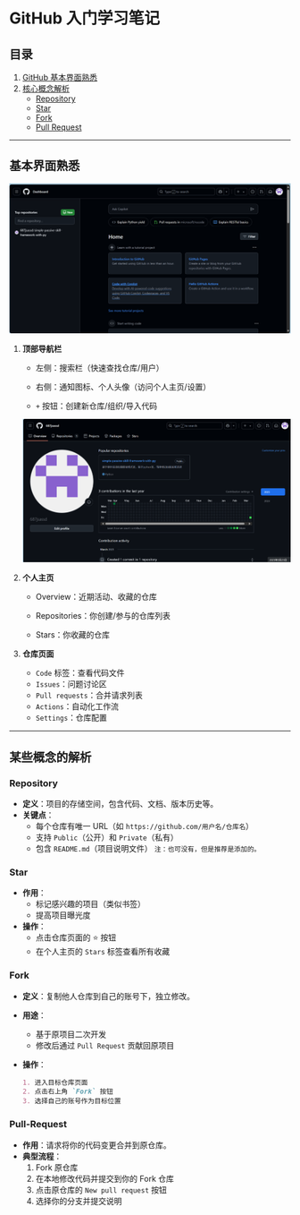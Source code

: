 # GitHub 入门学习笔记

## 目录
1. [GitHub 基本界面熟悉](#github-基本界面熟悉)
2. [核心概念解析](#核心概念解析)
   - [Repository](#repository)
   - [Star](#star)
   - [Fork](#fork)
   - [Pull Request](#pull-request)

---

## 基本界面熟悉

![image-20250323203021679](g1.png)



1. **顶部导航栏**
   
   - 左侧：搜索栏（快速查找仓库/用户）
   
   - 右侧：通知图标、个人头像（访问个人主页/设置）
   
   - `+` 按钮：创建新仓库/组织/导入代码
   
     
   
   
   
   ![image-20250323203314229](g2.png)
   
2. **个人主页**
   
   - Overview：近期活动、收藏的仓库
   
   - Repositories：你创建/参与的仓库列表
   
   - Stars：你收藏的仓库
   
     
   
3. **仓库页面**
   - `Code` 标签：查看代码文件
   - `Issues`：问题讨论区
   - `Pull requests`：合并请求列表
   - `Actions`：自动化工作流
   - `Settings`：仓库配置

---

## 某些概念的解析

### Repository
- **定义**：项目的存储空间，包含代码、文档、版本历史等。
- **关键点**：
  - 每个仓库有唯一 URL（如 `https://github.com/用户名/仓库名`）
  - 支持 `Public`（公开）和 `Private`（私有）
  - 包含 `README.md`（项目说明文件） `注：也可没有，但是推荐是添加的。`

### Star
- **作用**：
  - 标记感兴趣的项目（类似书签）
  - 提高项目曝光度
- **操作**：
  - 点击仓库页面的 ⭐️ 按钮
  - 在个人主页的 `Stars` 标签查看所有收藏

### Fork
- **定义**：复制他人仓库到自己的账号下，独立修改。

- **用途**：
  - 基于原项目二次开发
  - 修改后通过 `Pull Request` 贡献回原项目
  
- **操作**：
  
  ```markdown
  1. 进入目标仓库页面
  2. 点击右上角 `Fork` 按钮
  3. 选择自己的账号作为目标位置
  ```

### Pull-Request

- **作用**：请求将你的代码变更合并到原仓库。
- **典型流程**：
  1. Fork 原仓库
  2. 在本地修改代码并提交到你的 Fork 仓库
  3. 点击原仓库的 `New pull request` 按钮
  4. 选择你的分支并提交说明